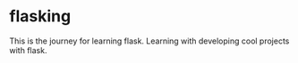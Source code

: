# flasking
This is the journey for learning flask.
Learning with developing cool projects with flask.
